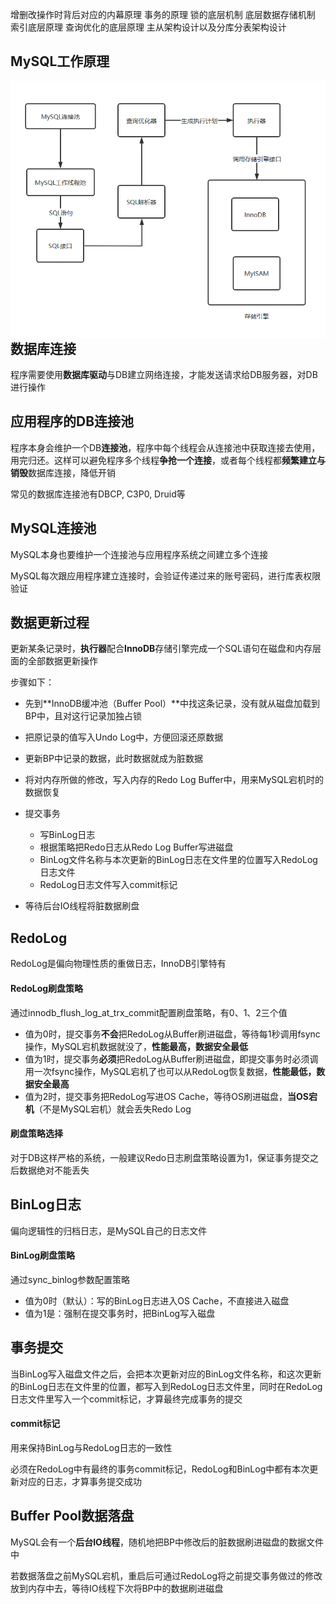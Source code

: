 增删改操作时背后对应的内幕原理
事务的原理
锁的底层机制
底层数据存储机制
索引底层原理
查询优化的底层原理
主从架构设计以及分库分表架构设计



## MySQL工作原理

<img src=".\pic\MySQL工作原理.png" style="zoom: 80%; float: left;" />



## 数据库连接

程序需要使用**数据库驱动**与DB建立网络连接，才能发送请求给DB服务器，对DB进行操作







## 应用程序的DB连接池

程序本身会维护一个DB**连接池**，程序中每个线程会从连接池中获取连接去使用，用完归还。这样可以避免程序多个线程**争抢一个连接**，或者每个线程都**频繁建立与销毁**数据库连接，降低开销

常见的数据库连接池有DBCP, C3P0, Druid等







## MySQL连接池

MySQL本身也要维护一个连接池与应用程序系统之间建立多个连接

MySQL每次跟应用程序建立连接时，会验证传递过来的账号密码，进行库表权限验证







## 数据更新过程

更新某条记录时，**执行器**配合**InnoDB**存储引擎完成一个SQL语句在磁盘和内存层面的全部数据更新操作

步骤如下：

- 先到**InnoDB缓冲池（Buffer Pool）**中找这条记录，没有就从磁盘加载到BP中，且对这行记录加独占锁
- 把原记录的值写入Undo Log中，方便回滚还原数据
- 更新BP中记录的数据，此时数据就成为脏数据
- 将对内存所做的修改，写入内存的Redo Log Buffer中，用来MySQL宕机时的数据恢复
- 提交事务
  - 写BinLog日志
  - 根据策略把Redo日志从Redo Log Buffer写进磁盘
  - BinLog文件名称与本次更新的BinLog日志在文件里的位置写入RedoLog日志文件
  - RedoLog日志文件写入commit标记

- 等待后台IO线程将脏数据刷盘





## RedoLog

RedoLog是偏向物理性质的重做日志，InnoDB引擎特有



#### RedoLog刷盘策略

通过innodb_flush_log_at_trx_commit配置刷盘策略，有0、1、2三个值

- 值为0时，提交事务**不会**把RedoLog从Buffer刷进磁盘，等待每1秒调用fsync操作，MySQL宕机数据就没了，**性能最高，数据安全最低**
- 值为1时，提交事务**必须**把RedoLog从Buffer刷进磁盘，即提交事务时必须调用一次fsync操作，MySQL宕机了也可以从RedoLog恢复数据，**性能最低，数据安全最高**
- 值为2时，提交事务把RedoLog写进OS Cache，等待OS刷进磁盘，**当OS宕机**（不是MySQL宕机）就会丢失Redo Log



#### 刷盘策略选择

对于DB这样严格的系统，一般建议Redo日志刷盘策略设置为1，保证事务提交之后数据绝对不能丢失







## BinLog日志

偏向逻辑性的归档日志，是MySQL自己的日志文件



#### BinLog刷盘策略

通过sync_binlog参数配置策略

- 值为0时（默认）：写的BinLog日志进入OS Cache，不直接进入磁盘
- 值为1是：强制在提交事务时，把BinLog写入磁盘







## 事务提交

当BinLog写入磁盘文件之后，会把本次更新对应的BinLog文件名称，和这次更新的BinLog日志在文件里的位置，都写入到RedoLog日志文件里，同时在RedoLog日志文件里写入一个commit标记，才算最终完成事务的提交



#### commit标记

用来保持BinLog与RedoLog日志的一致性

必须在RedoLog中有最终的事务commit标记，RedoLog和BinLog中都有本次更新对应的日志，才算事务提交成功







## Buffer Pool数据落盘

MySQL会有一个**后台IO线程**，随机地把BP中修改后的脏数据刷进磁盘的数据文件中

若数据落盘之前MySQL宕机，重启后可通过RedoLog将之前提交事务做过的修改放到内存中去，等待IO线程下次将BP中的数据刷进磁盘

